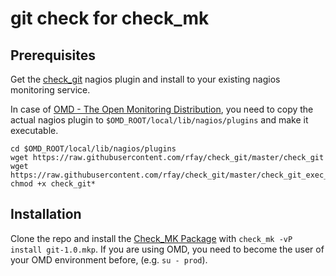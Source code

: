 # git check for check\_mk

## Prerequisites

Get the [check\_git](https://github.com/rfay/check_git) nagios plugin and install to your existing nagios monitoring service.

In case of [OMD - The Open Monitoring Distribution](http://omdistro.org/), you need to copy the actual nagios plugin to ```$OMD_ROOT/local/lib/nagios/plugins``` and make it executable.

```
cd $OMD_ROOT/local/lib/nagios/plugins
wget https://raw.githubusercontent.com/rfay/check_git/master/check_git
wget https://raw.githubusercontent.com/rfay/check_git/master/check_git_exec_ssh.sh
chmod +x check_git*
```

## Installation

Clone the repo and install the [Check_MK Package](https://mathias-kettner.de/checkmk_packaging.html) with ```check_mk -vP install git-1.0.mkp```. If you are using OMD, you need to become the user of your OMD environment before, (e.g. ```su - prod```).

